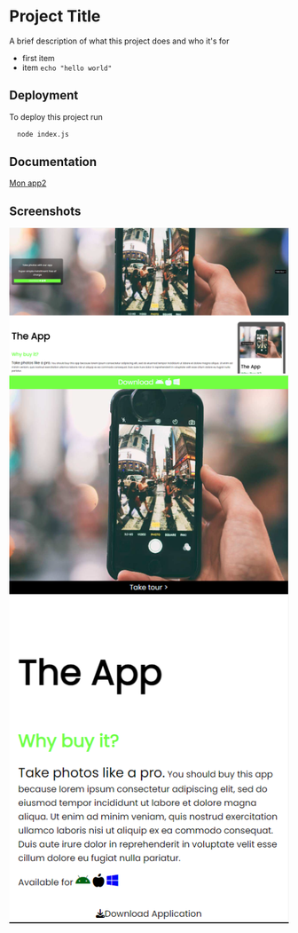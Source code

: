 
# Project Title

A brief description of what this project does and who it's for

- first item
- item
```echo "hello world"```

## Deployment

To deploy this project run

```bash
  node index.js
```


## Documentation

[Mon app2](https://github.com/tortank076/app2)


## Screenshots

![Screenshot](./assets/data/descktop.png)
![Screenshot](./assets/data/mobile.png)

